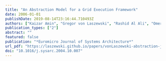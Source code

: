 ```yaml
---
title: "An Abstraction Model for a Grid Execution Framework"
date: 2006-01-01
publishDate: 2019-08-14T23:16:44.710493Z
authors: ["Kaizar Amin", "Gregor von Laszewski", "Rashid Al Ali", "Omer Rana", "David Walker"]
publication_types: ["2"]
abstract: ""
featured: false
publication: "*Euromicro Journal of Systems Architecture*"
url_pdf: "https://laszewski.github.io/papers/vonLaszewski-abstraction-jsa.pdf"
doi: "10.1016/j.sysarc.2004.10.007"
---
```


